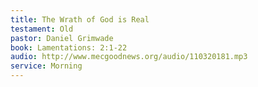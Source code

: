 ```yaml
---
title: The Wrath of God is Real
testament: Old
pastor: Daniel Grimwade
book: Lamentations: 2:1-22
audio: http://www.mecgoodnews.org/audio/110320181.mp3
service: Morning
---
```

